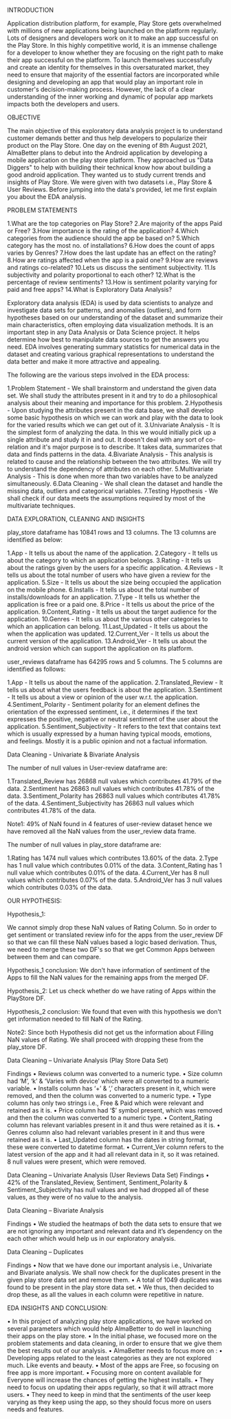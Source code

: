INTRODUCTION

Application distribution platform, for example, Play Store gets overwhelmed with millions of new applications being launched on the platform regularly. Lots of designers and developers work on it to make an app successful on the Play Store. In this highly competitive world, it is an immense challenge for a developer to know whether they are focusing on the right path to make their app successful on the platform. To launch themselves successfully and create an identity for themselves in this oversaturated market, they need to ensure that majority of the essential factors are incorporated while designing and developing an app that would play an important role in customer's decision-making process. However, the lack of a clear understanding of the inner working and dynamic of popular app markets impacts both the developers and users.

OBJECTIVE

The main objective of this exploratory data analysis project is to understand customer demands better and thus help developers to popularize their product on the Play Store. One day on the evening of 8th August 2021, AlmaBetter plans to debut into the Android application by developing a mobile application on the play store platform. They approached us "Data Diggers" to help with building their technical know how about building a good android application. They wanted us to study current trends and insights of Play Store. We were given with two datasets i.e., Play Store & User Reviews. Before jumping into the data's provided, let me first explain you about the EDA analysis.

PROBLEM STATEMENTS

1.What are the top categories on Play Store? 
2.Are majority of the apps Paid or Free? 
3.How importance is the rating of the application? 
4.Which categories from the audience should the app be based on? 
5.Which category has the most no. of installations? 
6.How does the count of apps varies by Genres? 
7.How does the last update has an effect on the rating? 
8.How are ratings affected when the app is a paid one? 
9.How are reviews and ratings co-related? 
10.Lets us discuss the sentiment subjectivity. 
11.Is subjectivity and polarity proportional to each other? 
12.What is the percentage of review sentiments? 
13.How is sentiment polarity varying for paid and free apps? 14.What is Exploratory Data Analysis?

Exploratory data analysis (EDA) is used by data scientists to analyze and investigate data sets for patterns, and anomalies (outliers), and form hypotheses based on our understanding of the dataset and summarize their main characteristics, often employing data visualization methods. It is an important step in any Data Analysis or Data Science project. It helps determine how best to manipulate data sources to get the answers you need. EDA involves generating summary statistics for numerical data in the dataset and creating various graphical representations to understand the data better and make it more attractive and appealing.

The following are the various steps involved in the EDA process:

1.Problem Statement - We shall brainstorm and understand the given data set. We shall study the attributes present in it and try to do a philosophical analysis about their meaning and importance for this problem. 
2.Hypothesis - Upon studying the attributes present in the data base, we shall develop some basic hypothesis on which we can work and play with the data to look for the varied results which we can get out of it. 
3.Univariate Analysis - It is the simplest form of analyzing the data. In this we would initially pick up a single attribute and study it in and out. It doesn't deal with any sort of co-relation and it's major purpose is to describe. It takes data, summarizes that data and finds patterns in the data. 
4.Bivariate Analysis - This analysis is related to cause and the relationship between the two attributes. We will try to understand the dependency of attributes on each other. 5.Multivariate Analysis - This is done when more than two variables have to be analyzed simultaneously. 
6.Data Cleaning - We shall clean the dataset and handle the missing data, outliers and categorical variables. 
7.Testing Hypothesis - We shall check if our data meets the assumptions required by most of the multivariate techniques.

DATA EXPLORATION, CLEANING AND INSIGHTS

play_store dataframe has 10841 rows and 13 columns. The 13 columns are identified as below:

1.App - It tells us about the name of the application. 
2.Category - It tells us about the category to which an application belongs. 
3.Rating - It tells us about the ratings given by the users for a specific application. 
4.Reviews - It tells us about the total number of users who have given a review for the application. 
5.Size - It tells us about the size being occupied the application on the mobile phone. 
6.Installs - It tells us about the total number of installs/downloads for an application. 
7.Type - It tells us whether the application is free or a paid one. 
8.Price - It tells us about the price of the application. 
9.Content_Rating - It tells us about the target audience for the application. 
10.Genres - It tells us about the various other categories to which an application can belong. 
11.Last_Updated - It tells us about the when the application was updated. 
12.Current_Ver - It tells us about the current version of the application. 
13.Android_Ver - It tells us about the android version which can support the application on its platform.

user_reviews dataframe has 64295 rows and 5 columns. The 5 columns are identified as follows:

1.App - It tells us about the name of the application. 
2.Translated_Review - It tells us about what the users feedback is about the application. 
3.Sentiment - It tells us about a view or opinion of the user w.r.t. the application. 
4.Sentiment_Polarity - Sentiment polarity for an element defines the orientation of the expressed sentiment, i.e., it determines if the text expresses the positive, negative or neutral sentiment of the user about the application. 
5.Sentiment_Subjectivity - It refers to the text that contains text which is usually expressed by a human having typical moods, emotions, and feelings. Mostly it is a public opinion and not a factual information.

Data Cleaning - Univariate & Bivariate Analysis

The number of null values in User-review dataframe are:

1.Translated_Review has 26868 null values which contributes 41.79% of the data. 
2.Sentiment has 26863 null values which contributes 41.78% of the data. 
3.Sentiment_Polarity has 26863 null values which contributes 41.78% of the data. 
4.Sentiment_Subjectivity has 26863 null values which contributes 41.78% of the data.

Note1: 49% of NaN found in 4 features of user-review dataset hence we have removed all the NaN values from the user_review data frame.

The number of null values in play_store dataframe are:

1.Rating has 1474 null values which contributes 13.60% of the data. 
2.Type has 1 null value which contributes 0.01% of the data. 
3.Content_Rating has 1 null value which contributes 0.01% of the data. 
4.Current_Ver has 8 null values which contributes 0.07% of the data. 
5.Android_Ver has 3 null values which contributes 0.03% of the data.

OUR HYPOTHESIS:

Hypothesis_1:

We cannot simply drop these NaN values of Rating Column. So in order to get sentiment or translated review info for the apps from the user_review DF so that we can fill these NaN values based a logic based derivation. Thus, we need to merge these two DF's so that we get Common Apps between between them and can compare.

Hypothesis_1 conclusion:
We don't have information of sentiment of the Apps to fill the NaN values for the remaining apps from the merged DF.

Hypothesis_2:
Let us check whether do we have rating of Apps within the PlayStore DF.

Hypothesis_2 conclusion:
We found that even with this hypothesis we don't get information needed to fill NaN of the Rating.

Note2: Since both Hypothesis did not get us the information about Filling NaN values of Rating. We shall proceed with dropping these from the play_store DF.

Data Cleaning – Univariate Analysis (Play Store Data Set)

Findings • Reviews column was converted to a numeric type. 
• Size column had ‘M’, ‘k’ & ‘Varies with device’ which were all converted to a numeric variable. 
• Installs column has ‘+’ & ‘,’ characters present in it, which were removed, and then the column was converted to a numeric type. 
• Type column has only two strings i.e., Free & Paid which were relevant and retained as it is. 
• Price column had ‘$’ symbol present, which was removed and then the column was converted to a numeric type. 
• Content_Rating column has relevant variables present in it and thus were retained as it is. 
• Genres column also had relevant variables present in it and thus were retained as it is. 
• Last_Updated column has the dates in string format, these were converted to datetime format. 
• Current_Ver column refers to the latest version of the app and it had all relevant data in it, so it was retained. 8 null values were present, which were removed.

Data Cleaning – Univariate Analysis (User Reviews Data Set) Findings 
• 42% of the Translated_Review, Sentiment, Sentiment_Polarity & Sentiment_Subjectivity has null values and we had dropped all of these values, as they were of no value to the analysis.

Data Cleaning – Bivariate Analysis

Findings • We studied the heatmaps of both the data sets to ensure that we are not ignoring any important and relevant data and it’s dependency on the each other which would help us in our exploratory analysis.

Data Cleaning – Duplicates

Findings • Now that we have done our important analysis i.e., Univariate and Bivariate analysis. We shall now check for the duplicates present in the given play store data set and remove them. 
• A total of 1049 duplicates was found to be present in the play store data set. 
• We thus, then decided to drop these, as all the values in each column were repetitive in nature.

EDA INSIGHTS AND CONCLUSION:

• In this project of analyzing play store applications, we have worked on several parameters which would help AlmaBetter to do well in launching their apps on the play store. • In the initial phase, we focused more on the problem statements and data cleaning, in order to ensure that we give them the best results out of our analysis. 
• AlmaBetter needs to focus more on : 
• Developing apps related to the least categories as they are not explored much. Like events and beauty. 
• Most of the apps are Free, so focusing on free app is more important. 
• Focusing more on content available for Everyone will increase the chances of getting the highest installs. 
• They need to focus on updating their apps regularly, so that it will attract more users. 
• They need to keep in mind that the sentiments of the user keep varying as they keep using the app, so they should focus more on users needs and features.
